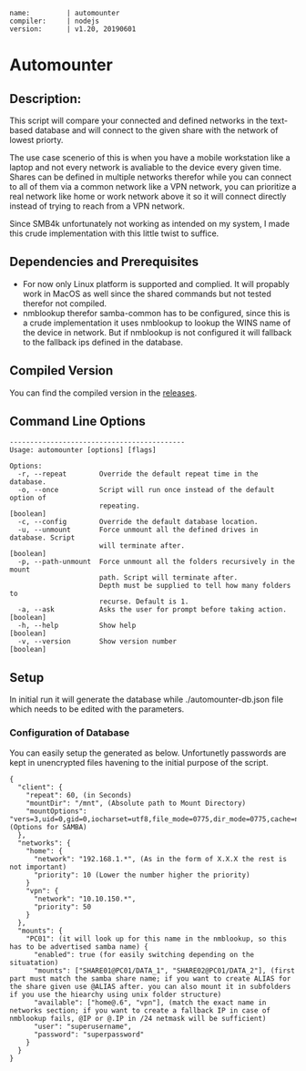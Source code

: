 ```
name:         | automounter
compiler:     | nodejs
version:      | v1.20, 20190601
```

# Automounter

## Description:

This script will compare your connected and defined networks in the text-based database and will connect to the given share with the network of lowest priorty. 

The use case scenerio of this is when you have a mobile workstation like a laptop and not every network is avaliable to the device every given time. Shares can be defined in multiple networks therefor while you can connect to all of them via a common network like a VPN network, you can prioritize a real network like home or work network above it so it will connect directly instead of trying to reach from a VPN network.

Since SMB4k unfortunately not working as intended on my system, I made this crude implementation with this little twist to suffice.

## Dependencies and Prerequisites

* For now only Linux platform is supported and complied. It will propably work in MacOS as well since the shared commands but not tested therefor not compiled.
* nmblookup therefor samba-common has to be configured, since this is a crude implementation it uses nmblookup to lookup the WINS name of the device in network. But if nmblookup is not configured it will fallback to the fallback ips defined in the database.

## Compiled Version
You can find the compiled version in the [releases](https://github.com/cenk1cenk2/automounter/releases/latest).

## Command Line Options
```
-------------------------------------------
Usage: automounter [options] [flags]

Options:
  -r, --repeat        Override the default repeat time in the database.
  -o, --once          Script will run once instead of the default option of
                      repeating.                                       [boolean]
  -c, --config        Override the default database location.
  -u, --unmount       Force unmount all the defined drives in database. Script
                      will terminate after.                            [boolean]
  -p, --path-unmount  Force unmount all the folders recursively in the mount
                      path. Script will terminate after.
                      Depth must be supplied to tell how many folders to
                      recurse. Default is 1.
  -a, --ask           Asks the user for prompt before taking action.   [boolean]
  -h, --help          Show help                                        [boolean]
  -v, --version       Show version number                              [boolean]
```

## Setup

In initial run it will generate the database while ./automounter-db.json file which needs to be edited with the parameters.

### Configuration of Database

You can easily setup the generated as below. Unfortunetly passwords are kept in unencrypted files havening to the initial purpose of the script. 

```
{
  "client": {
    "repeat": 60, (in Seconds)
    "mountDir": "/mnt", (Absolute path to Mount Directory)
    "mountOptions": "vers=3,uid=0,gid=0,iocharset=utf8,file_mode=0775,dir_mode=0775,cache=none" (Options for SAMBA)
  },
  "networks": {
    "home": {
      "network": "192.168.1.*", (As in the form of X.X.X the rest is not important)
      "priority": 10 (Lower the number higher the priority)
    }
    "vpn": {
      "network": "10.10.150.*",
      "priority": 50
    }
  },
  "mounts": {
    "PC01": (it will look up for this name in the nmblookup, so this has to be advertised samba name) {
      "enabled": true (for easily switching depending on the situatation)
      "mounts": ["SHARE01@PC01/DATA_1", "SHARE02@PC01/DATA_2"], (first part must match the samba share name; if you want to create ALIAS for the share given use @ALIAS after. you can also mount it in subfolders if you use the hiearchy using unix folder structure)
      "available": ["home@.6", "vpn"], (match the exact name in networks section; if you want to create a fallback IP in case of nmblookup fails, @IP or @.IP in /24 netmask will be sufficient)
      "user": "superusername",
      "password": "superpassword"
    }
  }
}
```
